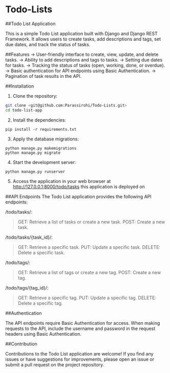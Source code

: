 # Todo-Lists

##Todo List Application

This is a simple Todo List application built with Django and Django REST Framework. It allows users to create tasks, add descriptions and tags, set due dates, and track the status of tasks.

##Features
-> User-friendly interface to create, view, update, and delete tasks.
-> Ability to add descriptions and tags to tasks.
-> Setting due dates for tasks.
-> Tracking the status of tasks (open, working, done, or overdue).
-> Basic authentication for API endpoints using Basic Authentication.
-> Pagination of task results in the API.

##Installation
1. Clone the repository:
```bash
git clone <git@github.com:Parassirohi/Todo-Lists.git>
cd todo-list-app
```

2. Install the dependencies:
```
pip install -r requirements.txt
```

3. Apply the database migrations:
```
python manage.py makemigrations
python manage.py migrate
```

4. Start the development server:
```
python manage.py runserver
```
5. Access the application in your web browser at http://127.0.0.1:8000/todo/tasks
   this application is deployed on 

##API Endpoints
The Todo List application provides the following API endpoints:

/todo/tasks/:

>GET: Retrieve a list of tasks or create a new task.
>POST: Create a new task.

/todo/tasks/{task_id}/:
>GET: Retrieve a specific task.
>PUT: Update a specific task.
>DELETE: Delete a specific task.

/todo/tags/:
>GET: Retrieve a list of tags or create a new tag.
>POST: Create a new tag.

/todo/tags/{tag_id}/:
>GET: Retrieve a specific tag.
>PUT: Update a specific tag.
>DELETE: Delete a specific tag.

##Authentication

The API endpoints require Basic Authentication for access. When making requests to the API, include the username and password in the request headers using Basic Authentication.


##Contribution

Contributions to the Todo List application are welcome! If you find any issues or have suggestions for improvements, please open an issue or submit a pull request on the project repository.

